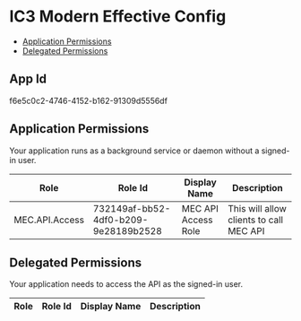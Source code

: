 # IC3 Modern Effective Config
- [Application Permissions](#application-permissions)
- [Delegated Permissions](#delegated-permissions)

## App Id
f6e5c0c2-4746-4152-b162-91309d5556df

## Application Permissions
Your application runs as a background service or daemon without a signed-in user.

| Role | Role Id | Display Name | Description |
|---|---|---|---|
| MEC.API.Access | 732149af-bb52-4df0-b209-9e28189b2528 | MEC API Access Role | This will allow clients to call MEC API |

## Delegated Permissions
Your application needs to access the API as the signed-in user. 

| Role | Role Id | Display Name | Description |
|---|---|---|---|

